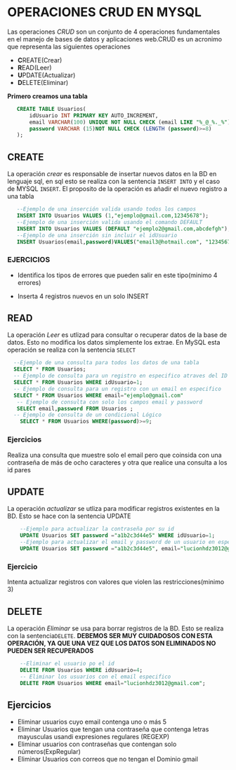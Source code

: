 # OPERACIONES CRUD EN MYSQL
 Las operaciones *CRUD* son un conjunto de 4 operaciones fundamentales en el manejo de bases de datos
 y aplicaciones web.CRUD es un acronimo que representa las siguientes operaciones
 - **C**REATE(Crear)
 - **R**EAD(Leer)
 - **U**PDATE(Actualizar)
 - **D**ELETE(Eliminar)

 **Primero creamos una tabla**
 ```sql
    CREATE TABLE Usuarios(
        idUsuario INT PRIMARY KEY AUTO_INCREMENT,
        email VARCHAR(100) UNIQUE NOT NULL CHECK (email LIKE "%_@_%._%"),
        password VARCHAR (15)NOT NULL CHECK (LENGTH (password)>=8)
    );
 ```

## CREATE 
La operación *crear* es responsable de insertar nuevos datos en la BD en lenguaje sql, en sql esto se realiza con la sentencia `INSERT INTO` y el caso de MYSQL `INSERT`. El proposito de la operación es añadir el nuevo registro a una tabla

 ```sql
    --Ejemplo de una inserción valida usando todos los campos 
    INSERT INTO Usuarios VALUES (1,"ejemplo@gmail.com,12345678");
    --Ejemplo de una inserción valida usando el comando DEFAULT
    INSERT INTO Usuarios VALUES (DEFAULT "ejemplo2@gmail.com,abcdefgh");
    --Ejemplo de una inserción sin incluir el idUsuario
    INSERT Usuarios(email,password)VALUES("email3@hotmail.com", "12345678");
 ```
 ### EJERCICIOS 
 - Identifica los tipos de errores que pueden salir en este tipo(minimo 4 errores)
 
 - Inserta 4 registros nuevos en un solo INSERT

## READ
La operación *Leer* es utlizad para consultar o recuperar datos de la base de datos. Esto no modifica los datos simplemente los extrae. En MySQL esta operación se realiza con la sentencia `SELECT` 

 ```sql
   --Ejemplo de una consulta para todos los datos de una tabla
   SELECT * FROM Usuarios;
   -- Ejemplo de consulta para un registro en especifico atraves del ID
   SELECT * FROM Usuarios WHERE idUsuario=1;
   -- Ejemplo de consulta para un registro con un email en especifico  
   SELECT * FROM Usuarios WHERE email="ejemplo@gmail.com"
    -- Ejemplo de consulta con solo los campos email y password
    SELECT email,password FROM Usuarios ;
   -- Ejemplo de consulta de un condicional Lógico
     SELECT * FROM Usuarios WHERE(password)>=9; 
 ```
 ### Ejercicios 
 Realiza una consulta que muestre solo el email pero que coinsida con una contraseña de más de ocho caracteres y otra que realice una consulta a los id pares

## UPDATE
La operación *actualizar* se utliza para modificar registros existentes en la BD. Esto se hace con la sentencia UPDATE 
```sql
    --Ejemplo para actualizar la contraseña por su id
    UPDATE Usuarios SET password ="a1b2c3d44e5" WHERE idUsuario=1;
    --Ejemplo para actualizar el email y password de un usuario en especifico
    UPDATE Usuarios SET password ="a1b2c3d44e5", email="lucionhdz3012@gmail.com" WHERE idUsuario=1; 
```
### Ejercicio 
Intenta actualizar registros con valores que violen las restricciones(minimo 3)

## DELETE 
La operación *Eliminar* se usa para borrar registros de la BD. Esto se realiza con la sentencia`DELETE`. **DEBEMOS SER MUY CUIDADOSOS CON ESTA OPERACIÓN, YA QUE UNA VEZ QUE LOS DATOS SON ELIMINADOS NO PUEDEN SER RECUPERADOS**

```sql
    --Eliminar el usuario po el id
    DELETE FROM Usuarios WHERE idUsuario=4;
    -- Eliminar los usuarios con el email especifico 
    DELETE FROM Usuarios WHERE email="lucionhdz3012@gmail.com";
```
## Ejercicios 
- Eliminar usuarios cuyo email contenga uno o más 5
- Eliminar Usuarios que tengan una contraseña que contenga letras mayusculas usandi expresiones regulares (REGEXP)
- Eliminar usuarios con contraseñas que contengan solo números(ExpRegular)
- Eliminar Usuarios con correos que no tengan el Dominio gmail
 